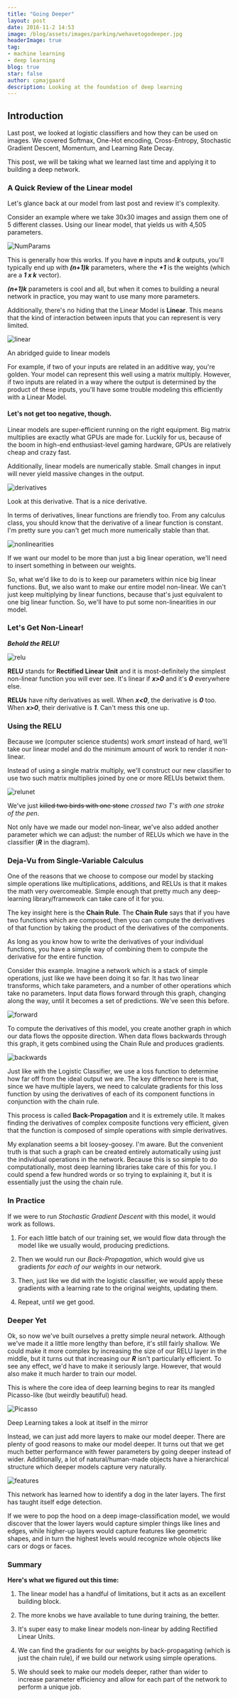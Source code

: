 ```yaml
---
title: "Going Deeper"
layout: post
date: 2016-11-2 14:53
image: /blog/assets/images/parking/wehavetogodeeper.jpg
headerImage: true
tag:
- machine learning
- deep learning
blog: true
star: false
author: cpmajgaard
description: Looking at the foundation of deep learning
---
```

## Introduction
Last post, we looked at logistic classifiers and how they can be used on images. We covered Softmax, One-Hot encoding, Cross-Entropy, Stochastic Gradient Descent, Momentum, and Learning Rate Decay.

This post, we will be taking what we learned last time and applying it to building a deep network.

### A Quick Review of the Linear model

Let's glance back at our model from last post and review it's complexity.

Consider an example where we take 30x30 images and assign them one of 5 different classes. Using our linear model, that yields us with 4,505 parameters.

![NumParams](/blog/assets/images/parking/numparams.jpg)

This is generally how this works. If you have ***n*** inputs and ***k*** outputs, you'll typically end up with ***(n+1)k*** parameters, where the ***+1*** is the weights (which are a ***1 x k*** vector).

***(n+1)k*** parameters is cool and all, but when it comes to building a neural network in practice, you may want to use many more parameters.

Additionally, there's no hiding that the Linear Model is **Linear**. This means that the kind of interaction between inputs that you can represent is very limited.

![linear](/blog/assets/images/parking/linear.jpg)
<figcaption class="caption">An abridged guide to linear models</figcaption>

For example, if two of your inputs are related in an additive way, you're golden. Your model can represent this well using a matrix multiply. However, if two inputs are related in a way where the output is determined by the product of these inputs, you'll have some trouble modeling this efficiently with a Linear Model.

#### Let's not get too negative, though.
Linear models are super-efficient running on the right equipment. Big matrix multiplies are exactly what GPUs are made for. Luckily for us, because of the boom in high-end enthusiast-level gaming hardware, GPUs are relatively cheap and crazy fast.

Additionally, linear models are numerically stable. Small changes in input will never yield massive changes in the output.

![derivatives](/blog/assets/images/parking/linearderivatives.jpg)
<figcaption class="caption">Look at this derivative. That is a nice derivative.</figcaption>

In terms of derivatives, linear functions are friendly too. From any calculus class, you should know that the derivative of a linear function is constant. I'm pretty sure you can't get much more numerically stable than that.

![nonlinearities](/blog/assets/images/parking/nonlinearities.jpg)
<figcaption class="caption">If we want our model to be more than just a big linear operation, we'll need to insert something in between our weights.</figcaption>


So, what we'd like to do is to keep our parameters within nice big linear functions. But, we also want to make our entire model non-linear. We can't just keep multiplying by linear functions, because that's just equivalent to one big linear function. So, we'll have to put some non-linearities in our model.


### Let's Get Non-Linear!

***Behold the RELU!***

![relu](/blog/assets/images/parking/relu.jpg)

**RELU** stands for **Rectified Linear Unit** and it is most-definitely the simplest non-linear function you will ever see. It's linear if ***x>0*** and it's ***0*** everywhere else.

**RELUs** have nifty derivatives as well. When ***x<0***, the derivative is ***0*** too. When ***x>0***, their derivative is ***1***. Can't mess this one up.

### Using the RELU

Because we (computer science students) work *smart* instead of hard, we'll take our linear model and do the minimum amount of work to render it non-linear.

Instead of using a single matrix multiply, we'll construct our new classifier to use two such matrix multiplies joined by one or more RELUs betwixt them.

![relunet](/blog/assets/images/parking/relunet.jpg)

We've just ~~killed two birds with one stone~~ *crossed two T's with one stroke of the pen*.

Not only have we made our model non-linear, we've also added another parameter which we can adjust: the number of RELUs which we have in the classifier (***R*** in the diagram).


### Deja-Vu from Single-Variable Calculus

One of the reasons that we choose to compose our model by stacking simple operations like multiplications, additions, and RELUs is that it makes the math very overcomeable. Simple enough that pretty much any deep-learning library/framework can take care of it for you.

The key insight here is the **Chain Rule**. The **Chain Rule** says that if you have two functions which are composed, then you can compute the derivatives of that function by taking the product of the derivatives of the components.

As long as you know how to write the derivatives of your individual functions, you have a simple way of combining them to compute the derivative for the entire function.

Consider this example.
Imagine a network which is a stack of simple operations, just like we have been doing it so far. It has two linear transforms, which take parameters, and a number of other operations which take no parameters.
Input data flows forward through this graph, changing along the way, until it becomes a set of predictions. We've seen this before.

![forward](/blog/assets/images/parking/forwardprop.jpg)

To compute the derivatives of this model, you create another graph in which our data flows the opposite direction. When data flows backwards through this graph, it gets combined using the Chain Rule and produces gradients.

![backwards](/blog/assets/images/parking/backprop.jpg)

Just like with the Logistic Classifier, we use a loss function to determine how far off from the ideal output we are. The key difference here is that, since we have multiple layers, we need to calculate gradients for this loss function by using the derivatives of each of its component functions in conjunction with the chain rule.

This process is called **Back-Propagation** and it is extremely utile. It makes finding the derivatives of complex composite functions very efficient, given that the function is composed of simple operations with simple derivatives.

My explanation seems a bit loosey-goosey. I'm aware. But the convenient truth is that such a graph can be created entirely automatically using just the individual operations in the network. Because this is so simple to do computationally, most deep learning libraries take care of this for you. I could spend a few hundred words or so trying to explaining it, but it is essentially just the using the chain rule.



### In Practice
If we were to run *Stochastic Gradient Descent* with this model, it would work as follows.

1. For each little batch of our training set, we would flow data through the model like we usually would, producing predictions.

2. Then we would run our *Back-Propagation*, which would give us gradients *for each of our weights* in our network.

3. Then, just like we did with the logistic classifier, we would apply these gradients with a learning rate to the original weights, updating them.   

4. Repeat, until we get good.

### Deeper Yet

Ok, so now we've built ourselves a pretty simple neural network. Although we've made it a little more lengthy than before, it's still fairly shallow. We could make it more complex by increasing the size of our RELU layer in the middle, but it turns out that increasing our ***R*** isn't particularly efficient. To see any effect, we'd have to make it seriously large. However, that would also make it much harder to train our model.

This is where the core idea of deep learning begins to rear its mangled Picasso-like (but weirdly beautiful) head.

![Picasso](http://itsnotyourbirthday.com/wp-content/uploads/1881/10/PICASSO-GIRL-MIRROR-620x465.jpg)  
<figcaption class="caption">Deep Learning takes a look at itself in the mirror</figcaption>


Instead, we can just add more layers to make our model deeper. There are plenty of good reasons to make our model deeper. It turns out that we get much better performance with fewer parameters by going deeper instead of wider. Additionally, a lot of natural/human-made objects have a hierarchical structure which deeper models capture very naturally.

![features](/blog/assets/images/parking/features.jpg)
<figcaption class="caption">This network has learned how to identify a dog in the later layers. The first has taught itself edge detection.</figcaption>

If we were to pop the hood on a deep image-classification model, we would discover that the lower layers would capture simpler things like lines and edges, while higher-up layers would capture features like geometric shapes, and in turn the highest levels would recognize whole objects like cars or dogs or faces.

### Summary
**Here's what we figured out this time:**
1. The linear model has a handful of limitations, but it acts as an excellent building block.

2. The more knobs we have available to tune during training, the better.

3. It's super easy to make linear models non-linear by adding Rectified Linear Units.

4. We can find the gradients for our weights by back-propagating (which is just the chain rule), if we build our network using simple operations.

5. We should seek to make our models deeper, rather than wider to increase parameter efficiency and allow for each part of the network to perform a unique job.
